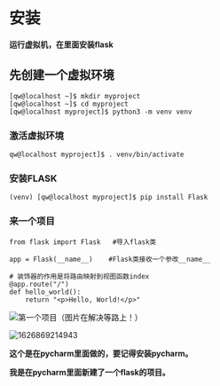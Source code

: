 # 安装

__运行虚拟机，在里面安装flask__

## 先创建一个虚拟环境

````bask
[qw@localhost ~]$ mkdir myproject
[qw@localhost ~]$ cd myproject
[qw@localhost myproject]$ python3 -m venv venv
````

###  激活虚拟环境

````bask
qw@localhost myproject]$ . venv/bin/activate
````

### 安装FLASK

````bask
(venv) [qw@localhost myproject]$ pip install Flask
````

### 来一个项目

````bask
from flask import Flask   #导入flask类

app = Flask(__name__)    #Flask类接收一个参改__name__

# 装饰器的作用是将路由映射到视图函数index
@app.route("/")         
def hello_world():    
    return "<p>Hello, World!</p>"

````

 ![第一个项目](C:\Users\Lenovo\Desktop\第一个项目.jpg)（图片在解决等路上！）

![1626869214943](C:\Users\Lenovo\AppData\Roaming\Typora\typora-user-images\1626869214943.png)

**这个是在pycharm里面做的，要记得安装pycharm。**

**我是在pycharm里面新建了一个flask的项目。**

